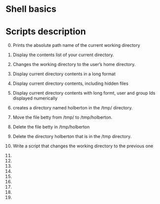 # Shell basics


# Scripts description

0. Prints the absolute path name of the current working directory

1. Display the contents list of your current directory.

2. Changes the working directory to the user’s home directory.

3. Display current directory contents in a long format

4. Display current directory contents, including hidden files 

5. Display current directory contents with long formt, user and group Ids displayed numerically

6. creates a directory named holberton in the /tmp/ directory.

7. Move the file betty from /tmp/ to /tmp/holberton.

8. Delete the file betty in /tmp/holberton

9. Delete the directory holberton that is in the /tmp directory.

10. Write a script that changes the working directory to the previous one

11. 

12.

13.

14.

15.

16.

17.

18.

19.
